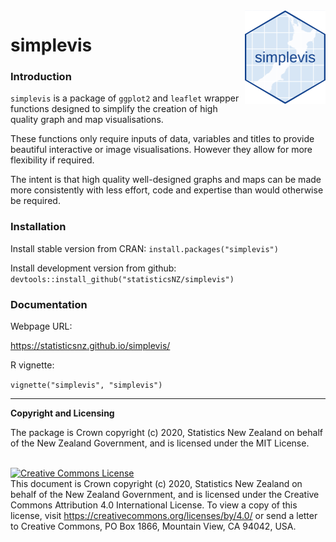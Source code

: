 <img src="man/figures/logo.png" height="150" align = "right">

# simplevis

### Introduction

`simplevis` is a package of `ggplot2` and `leaflet` wrapper functions designed to simplify the creation of high quality graph and map visualisations. 

These functions only require inputs of data, variables and titles to provide beautiful interactive or image visualisations. However they allow for more flexibility if required. 

The intent is that high quality well-designed graphs and maps can be made more consistently with less effort, code and expertise than would otherwise be required.

### Installation

Install stable version from CRAN:
`install.packages("simplevis")`

Install development version from github:
`devtools::install_github("statisticsNZ/simplevis")`

### Documentation

Webpage URL:

https://statisticsnz.github.io/simplevis/

R vignette:

`vignette("simplevis", "simplevis")`

---
__Copyright and Licensing__

The package is Crown copyright (c) 2020, Statistics New Zealand on behalf of the New Zealand Government, and is licensed under the MIT License.

<br /><a rel="license" href="https://creativecommons.org/licenses/by/4.0/"><img alt="Creative Commons License" style="border-width:0" src="https://i.creativecommons.org/l/by/4.0/88x31.png" /></a><br />This document is Crown copyright (c) 2020, Statistics New Zealand on behalf of the New Zealand Government, and is licensed under the Creative Commons Attribution 4.0 International License. To view a copy of this license, visit https://creativecommons.org/licenses/by/4.0/ or send a letter to Creative Commons, PO Box 1866, Mountain View, CA 94042, USA.
